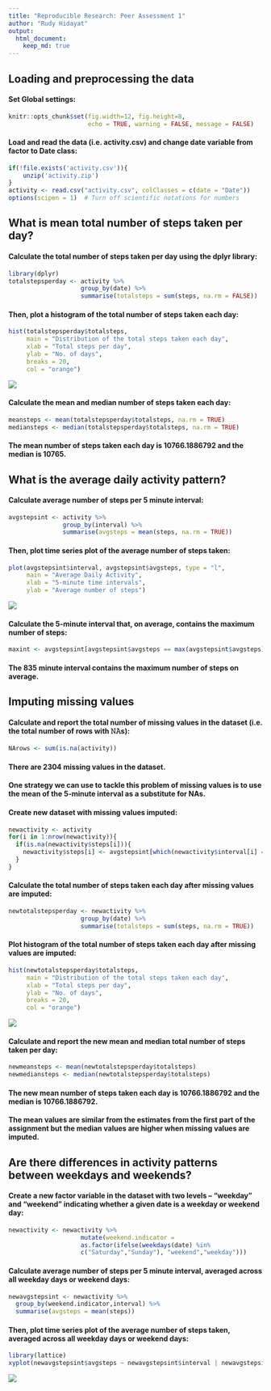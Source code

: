 ```yaml
---
title: "Reproducible Research: Peer Assessment 1"
author: "Rudy Hidayat"
output: 
  html_document:
    keep_md: true
---
```


## Loading and preprocessing the data
#### Set Global settings:

```r
knitr::opts_chunk$set(fig.width=12, fig.height=8,
                      echo = TRUE, warning = FALSE, message = FALSE)
```

#### Load and read the data (i.e. activity.csv) and change date variable from factor to Date class:

```r
if(!file.exists('activity.csv')){
    unzip('activity.zip')
}
activity <- read.csv("activity.csv", colClasses = c(date = "Date"))
options(scipen = 1)  # Turn off scientific notations for numbers
```

## What is mean total number of steps taken per day?

#### Calculate the total number of steps taken per day using the dplyr library:

```r
library(dplyr)
totalstepsperday <- activity %>% 
                    group_by(date) %>%
                    summarise(totalsteps = sum(steps, na.rm = FALSE))
```

#### Then, plot a histogram of the total number of steps taken each day:

```r
hist(totalstepsperday$totalsteps, 
     main = "Distribution of the total steps taken each day", 
     xlab = "Total steps per day", 
     ylab = "No. of days", 
     breaks = 20, 
     col = "orange")
```

![](PA1_template_files/figure-html/unnamed-chunk-3-1.png)<!-- -->

#### Calculate the mean and median number of steps taken each day:

```r
meansteps <- mean(totalstepsperday$totalsteps, na.rm = TRUE)
mediansteps <- median(totalstepsperday$totalsteps, na.rm = TRUE)
```

#### The mean number of steps taken each day is 10766.1886792 and the median is 10765.

## What is the average daily activity pattern?

#### Calculate average number of steps per 5 minute interval:

```r
avgstepsint <- activity %>% 
               group_by(interval) %>%
               summarise(avgsteps = mean(steps, na.rm = TRUE))
```

#### Then, plot time series plot of the average number of steps taken:

```r
plot(avgstepsint$interval, avgstepsint$avgsteps, type = "l", 
     main = "Average Daily Activity", 
     xlab = "5-minute time intervals", 
     ylab = "Average number of steps")
```

![](PA1_template_files/figure-html/unnamed-chunk-6-1.png)<!-- -->

#### Calculate the 5-minute interval that, on average, contains the maximum number of steps:

```r
maxint <- avgstepsint[avgstepsint$avgsteps == max(avgstepsint$avgsteps), ]
```

#### The 835 minute interval contains the maximum number of steps on average.

## Imputing missing values

#### Calculate and report the total number of missing values in the dataset (i.e. the total number of rows with 𝙽𝙰s):

```r
NArows <- sum(is.na(activity))
```
#### There are 2304 missing values in the dataset.

#### One strategy we can use to tackle this problem of missing values is to use the mean of the 5-minute interval as a substitute for NAs.

#### Create new dataset with missing values imputed:

```r
newactivity <- activity
for(i in 1:nrow(newactivity)){
  if(is.na(newactivity$steps[i])){
    newactivity$steps[i] <- avgstepsint[which(newactivity$interval[i] == avgstepsint$interval), ]$avgsteps
  }
}
```

#### Calculate the total number of steps taken each day after missing values are imputed:

```r
newtotalstepsperday <- newactivity %>% 
                    group_by(date) %>%
                    summarise(totalsteps = sum(steps, na.rm = TRUE))
```

#### Plot histogram of the total number of steps taken each day after missing values are imputed:

```r
hist(newtotalstepsperday$totalsteps, 
     main = "Distribution of the total steps taken each day", 
     xlab = "Total steps per day", 
     ylab = "No. of days", 
     breaks = 20, 
     col = "orange")
```

![](PA1_template_files/figure-html/unnamed-chunk-11-1.png)<!-- -->

#### Calculate and report the new mean and median total number of steps taken per day:

```r
newmeansteps <- mean(newtotalstepsperday$totalsteps)
newmediansteps <- median(newtotalstepsperday$totalsteps)
```

#### The new mean number of steps taken each day is 10766.1886792 and the median is 10766.1886792.

#### The mean values are similar from the estimates from the first part of the assignment but the median values are higher when missing values are imputed.

## Are there differences in activity patterns between weekdays and weekends?

#### Create a new factor variable in the dataset with two levels – “weekday” and “weekend” indicating whether a given date is a weekday or weekend day:

```r
newactivity <- newactivity %>%
                    mutate(weekend.indicator =
                    as.factor(ifelse(weekdays(date) %in% 
                    c("Saturday","Sunday"), "weekend","weekday")))
```

#### Calculate average number of steps per 5 minute interval, averaged across all weekday days or weekend days:

```r
newavgstepsint <- newactivity %>%
  group_by(weekend.indicator,interval) %>%
  summarise(avgsteps = mean(steps))
```

#### Then, plot time series plot of the average number of steps taken, averaged across all weekday days or weekend days:

```r
library(lattice)
xyplot(newavgstepsint$avgsteps ~ newavgstepsint$interval | newavgstepsint$weekend.indicator, layout = c(1, 2), type = "l", xlab = "Intervals", ylab = "Number of steps")
```

![](PA1_template_files/figure-html/unnamed-chunk-15-1.png)<!-- -->
